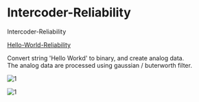 # Intercoder-Reliability
Intercoder-Reliability

[Hello-World-Reliability](https://github.com/tacticstactics/Intercoder-Reliability/blob/e1bb349a76f2fd55ace4a4aa438a85ad9ca695d4/Hello-World-Reliability.ipynb)

Convert string 'Hello Workd' to binary, and create analog data.<br>
The analog data are processed using gaussian / buterworth filter.<br>

![1](https://github.com/user-attachments/assets/57b0cf69-74a7-4441-9e89-e630dc2aad35)

![1](https://github.com/user-attachments/assets/be587f00-053a-46d1-8d47-e5be077d5f35)
